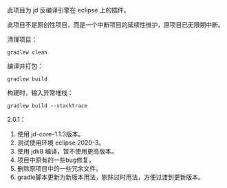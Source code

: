 此项目为 jd 反编译引擎在 eclipse 上的插件。

此项目不是原创性项目，而是一个中断项目的延续性维护，原项目已无限期中断。



清理项目：

```shell
gradlew clean
```

编译并打包：

```shell
gradlew build
```

构建时，输入异常堆栈：

```shell
gradlew build --stacktrace
```





2.0.1：

1. 使用 jd-core-1.1.3版本。
2. 测试使用环境 eclipse 2020-3。
3. 使用 jdk8 编译，暂不使用更高版本。
4. 项目中原有的一些bug修复。
5. 删除原项目中的一些冗余文件。
6. gradle脚本更新为新版本用法，剔除过时用法，方便过渡到更新版本。